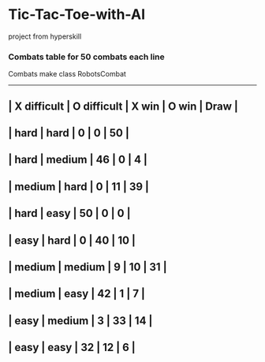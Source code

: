 # Tic-Tac-Toe-with-AI
project from hyperskill


### Combats table for 50 combats each line

Combats make class RobotsCombat 

-------------------------------------------------------------
| X difficult  | O difficult  | X win   | O win   | Draw    |                                                                                 
-------------------------------------------------------------
| hard         | hard         | 0       | 0       | 50      |                                                         
-------------------------------------------------------------
| hard         | medium       | 46      | 0       | 4       |                                                           
-------------------------------------------------------------
| medium       | hard         | 0       | 11      | 39      |                                                            
-------------------------------------------------------------
| hard         | easy         | 50      | 0       | 0       |                                                         
-------------------------------------------------------------
| easy         | hard         | 0       | 40      | 10      |                                                          
-------------------------------------------------------------
| medium       | medium       | 9       | 10      | 31      |                                                              
-------------------------------------------------------------
| medium       | easy         | 42      | 1       | 7       |                                                           
-------------------------------------------------------------
| easy         | medium       | 3       | 33      | 14      |                                                            
-------------------------------------------------------------
| easy         | easy         | 32      | 12      | 6       |                                                          
-------------------------------------------------------------
